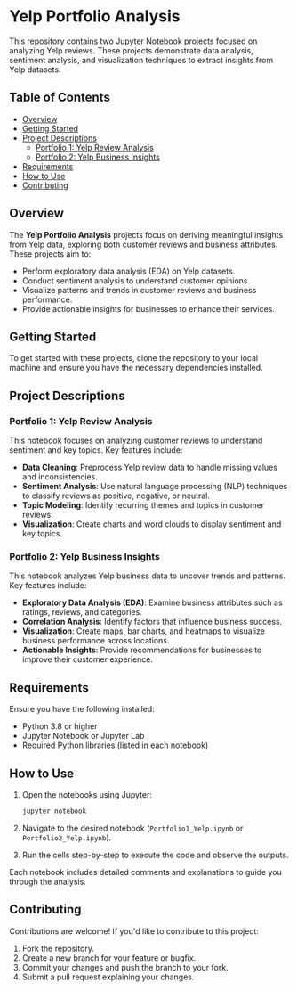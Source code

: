 # Yelp Portfolio Analysis

This repository contains two Jupyter Notebook projects focused on analyzing Yelp reviews. These projects demonstrate data analysis, sentiment analysis, and visualization techniques to extract insights from Yelp datasets.

## Table of Contents

- [Overview](#overview)
- [Getting Started](#getting-started)
- [Project Descriptions](#project-descriptions)
  - [Portfolio 1: Yelp Review Analysis](#portfolio-1-yelp-review-analysis)
  - [Portfolio 2: Yelp Business Insights](#portfolio-2-yelp-business-insights)
- [Requirements](#requirements)
- [How to Use](#how-to-use)
- [Contributing](#contributing)


## Overview

The **Yelp Portfolio Analysis** projects focus on deriving meaningful insights from Yelp data, exploring both customer reviews and business attributes. These projects aim to:

- Perform exploratory data analysis (EDA) on Yelp datasets.
- Conduct sentiment analysis to understand customer opinions.
- Visualize patterns and trends in customer reviews and business performance.
- Provide actionable insights for businesses to enhance their services.

## Getting Started

To get started with these projects, clone the repository to your local machine and ensure you have the necessary dependencies installed.

## Project Descriptions

### Portfolio 1: Yelp Review Analysis

This notebook focuses on analyzing customer reviews to understand sentiment and key topics. Key features include:

- **Data Cleaning**: Preprocess Yelp review data to handle missing values and inconsistencies.
- **Sentiment Analysis**: Use natural language processing (NLP) techniques to classify reviews as positive, negative, or neutral.
- **Topic Modeling**: Identify recurring themes and topics in customer reviews.
- **Visualization**: Create charts and word clouds to display sentiment and key topics.

### Portfolio 2: Yelp Business Insights

This notebook analyzes Yelp business data to uncover trends and patterns. Key features include:

- **Exploratory Data Analysis (EDA)**: Examine business attributes such as ratings, reviews, and categories.
- **Correlation Analysis**: Identify factors that influence business success.
- **Visualization**: Create maps, bar charts, and heatmaps to visualize business performance across locations.
- **Actionable Insights**: Provide recommendations for businesses to improve their customer experience.

## Requirements

Ensure you have the following installed:

- Python 3.8 or higher
- Jupyter Notebook or Jupyter Lab
- Required Python libraries (listed in each notebook)


## How to Use

1. Open the notebooks using Jupyter:

   ```bash
   jupyter notebook
   ```

2. Navigate to the desired notebook (`Portfolio1_Yelp.ipynb` or `Portfolio2_Yelp.ipynb`).
3. Run the cells step-by-step to execute the code and observe the outputs.

Each notebook includes detailed comments and explanations to guide you through the analysis.

## Contributing

Contributions are welcome! If you'd like to contribute to this project:

1. Fork the repository.
2. Create a new branch for your feature or bugfix.
3. Commit your changes and push the branch to your fork.
4. Submit a pull request explaining your changes.
